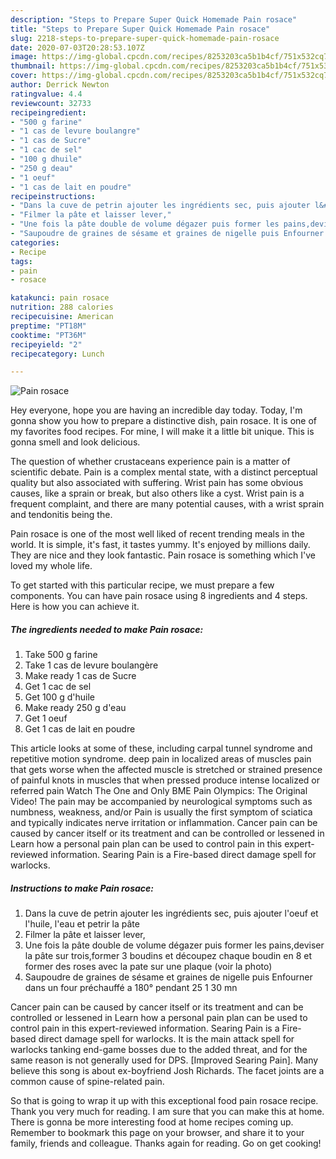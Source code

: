 ```yaml
---
description: "Steps to Prepare Super Quick Homemade Pain rosace"
title: "Steps to Prepare Super Quick Homemade Pain rosace"
slug: 2218-steps-to-prepare-super-quick-homemade-pain-rosace
date: 2020-07-03T20:28:53.107Z
image: https://img-global.cpcdn.com/recipes/8253203ca5b1b4cf/751x532cq70/pain-rosace-photo-principale-de-la-recette.jpg
thumbnail: https://img-global.cpcdn.com/recipes/8253203ca5b1b4cf/751x532cq70/pain-rosace-photo-principale-de-la-recette.jpg
cover: https://img-global.cpcdn.com/recipes/8253203ca5b1b4cf/751x532cq70/pain-rosace-photo-principale-de-la-recette.jpg
author: Derrick Newton
ratingvalue: 4.4
reviewcount: 32733
recipeingredient:
- "500 g farine"
- "1 cas de levure boulangre"
- "1 cas de Sucre"
- "1 cac de sel"
- "100 g dhuile"
- "250 g deau"
- "1 oeuf"
- "1 cas de lait en poudre"
recipeinstructions:
- "Dans la cuve de petrin ajouter les ingrédients sec, puis ajouter l&#39;oeuf et l&#39;huile, l&#39;eau et petrir la pâte"
- "Filmer la pâte et laisser lever,"
- "Une fois la pâte double de volume dégazer puis former les pains,deviser la pâte sur trois,former 3 boudins et découpez chaque boudin en 8 et former des roses avec la pate sur une plaque (voir la photo)"
- "Saupoudre de graines de sésame et graines de nigelle puis Enfourner dans un four préchauffé a 180° pendant 25 1 30 mn"
categories:
- Recipe
tags:
- pain
- rosace

katakunci: pain rosace 
nutrition: 288 calories
recipecuisine: American
preptime: "PT18M"
cooktime: "PT36M"
recipeyield: "2"
recipecategory: Lunch

---
```



![Pain rosace](https://img-global.cpcdn.com/recipes/8253203ca5b1b4cf/751x532cq70/pain-rosace-photo-principale-de-la-recette.jpg)

Hey everyone, hope you are having an incredible day today. Today, I'm gonna show you how to prepare a distinctive dish, pain rosace. It is one of my favorites food recipes. For mine, I will make it a little bit unique. This is gonna smell and look delicious.

The question of whether crustaceans experience pain is a matter of scientific debate. Pain is a complex mental state, with a distinct perceptual quality but also associated with suffering. Wrist pain has some obvious causes, like a sprain or break, but also others like a cyst. Wrist pain is a frequent complaint, and there are many potential causes, with a wrist sprain and tendonitis being the.

Pain rosace is one of the most well liked of recent trending meals in the world. It is simple, it's fast, it tastes yummy. It's enjoyed by millions daily. They are nice and they look fantastic. Pain rosace is something which I've loved my whole life.


To get started with this particular recipe, we must prepare a few components. You can have pain rosace using 8 ingredients and 4 steps. Here is how you can achieve it.

<!--inarticleads1-->

##### The ingredients needed to make Pain rosace:

1. Take 500 g farine
1. Take 1 cas de levure boulangère
1. Make ready 1 cas de Sucre
1. Get 1 cac de sel
1. Get 100 g d&#39;huile
1. Make ready 250 g d&#39;eau
1. Get 1 oeuf
1. Get 1 cas de lait en poudre


This article looks at some of these, including carpal tunnel syndrome and repetitive motion syndrome. deep pain in localized areas of muscles pain that gets worse when the affected muscle is stretched or strained presence of painful knots in muscles that when pressed produce intense localized or referred pain Watch The One and Only BME Pain Olympics: The Original Video! The pain may be accompanied by neurological symptoms such as numbness, weakness, and/or Pain is usually the first symptom of sciatica and typically indicates nerve irritation or inflammation. Cancer pain can be caused by cancer itself or its treatment and can be controlled or lessened in Learn how a personal pain plan can be used to control pain in this expert-reviewed information. Searing Pain is a Fire-based direct damage spell for warlocks. 

<!--inarticleads2-->

##### Instructions to make Pain rosace:

1. Dans la cuve de petrin ajouter les ingrédients sec, puis ajouter l&#39;oeuf et l&#39;huile, l&#39;eau et petrir la pâte
1. Filmer la pâte et laisser lever,
1. Une fois la pâte double de volume dégazer puis former les pains,deviser la pâte sur trois,former 3 boudins et découpez chaque boudin en 8 et former des roses avec la pate sur une plaque (voir la photo)
1. Saupoudre de graines de sésame et graines de nigelle puis Enfourner dans un four préchauffé a 180° pendant 25 1 30 mn


Cancer pain can be caused by cancer itself or its treatment and can be controlled or lessened in Learn how a personal pain plan can be used to control pain in this expert-reviewed information. Searing Pain is a Fire-based direct damage spell for warlocks. It is the main attack spell for warlocks tanking end-game bosses due to the added threat, and for the same reason is not generally used for DPS. [Improved Searing Pain]. Many believe this song is about ex-boyfriend Josh Richards. The facet joints are a common cause of spine-related pain. 

So that is going to wrap it up with this exceptional food pain rosace recipe. Thank you very much for reading. I am sure that you can make this at home. There is gonna be more interesting food at home recipes coming up. Remember to bookmark this page on your browser, and share it to your family, friends and colleague. Thanks again for reading. Go on get cooking!
